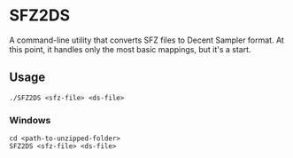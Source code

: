 # SFZ2DS

A command-line utility that converts SFZ files to Decent Sampler format. At this point, it handles only the most basic mappings, but it's a start.

## Usage

```
./SFZ2DS <sfz-file> <ds-file>
```

### Windows

```
cd <path-to-unzipped-folder>
SFZ2DS <sfz-file> <ds-file>
```
